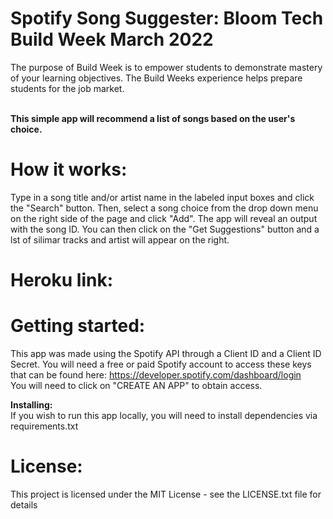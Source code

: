 # Spotify Song Suggester: Bloom Tech Build Week March 2022

The purpose of Build Week is to empower students to demonstrate mastery of your learning objectives. The Build Weeks experience helps prepare students for the job market.

<br>
<b>This simple app will recommend a list of songs based on the user's choice. </b>

# How it works:

Type in a song title and/or artist name in the labeled input boxes and click the "Search" button. Then, select a song choice from the drop down menu on the right side of the page and click "Add". The app will reveal an output with the song ID. You can then click on the "Get Suggestions" button and a lst of silimar tracks and artist will appear on the right. 

# Heroku link:



# Getting started:

This app was made using the Spotify API through a Client ID and a Client ID Secret. You will need a free or paid Spotify account to access these keys that can be found here: https://developer.spotify.com/dashboard/login <br>
You will need to click on "CREATE AN APP" to obtain access. 

<b>Installing:</b><br>
If you wish to run this app locally, you will need to install dependencies via requirements.txt


# License: 
This project is licensed under the MIT License - see the LICENSE.txt file for details

